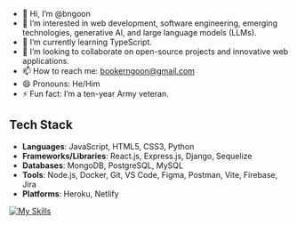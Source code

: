 - 👋 Hi, I’m @bngoon
- 👀 I’m interested in web development, software engineering, emerging technologies, generative AI, and large language models (LLMs).
- 🌱 I’m currently learning TypeScript.
- 💞️ I’m looking to collaborate on open-source projects and innovative web applications.
- 📫 How to reach me: bookerngoon@gmail.com
- 😄 Pronouns: He/Him
- ⚡ Fun fact: I’m a ten-year Army veteran.

## Tech Stack

- **Languages**: JavaScript, HTML5, CSS3, Python
- **Frameworks/Libraries**: React.js, Express.js, Django, Sequelize
- **Databases**: MongoDB, PostgreSQL, MySQL
- **Tools**: Node.js, Docker, Git, VS Code, Figma, Postman, Vite, Firebase, Jira
- **Platforms**: Heroku, Netlify

[![My Skills](https://skillicons.dev/icons?i=js,html,css,python,react,express,django,sequelize,nodejs,mongodb,postgres,mysql,docker,git,vscode,figma,postman,vite,firebase,jira,heroku,netlify&theme=light)](https://skillicons.dev)




